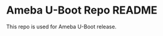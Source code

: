 Ameba U-Boot Repo README
==============================

This repo is used for Ameba U-Boot release.
